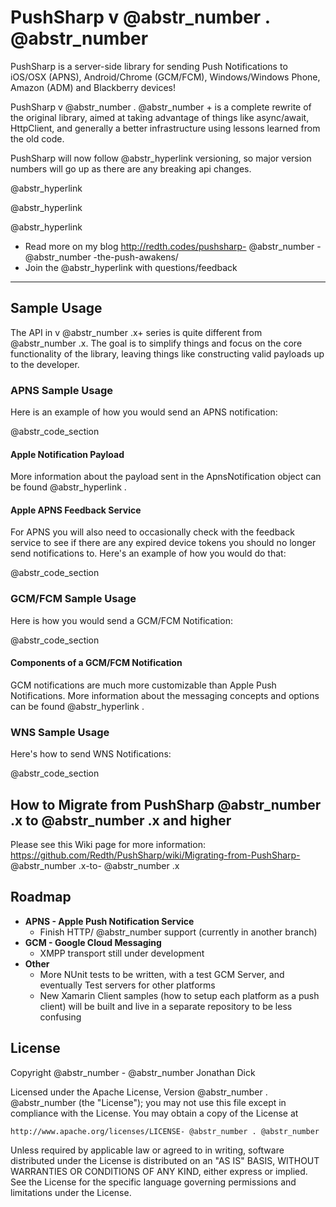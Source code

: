# PushSharp v @abstr_number . @abstr_number 

PushSharp is a server-side library for sending Push Notifications to iOS/OSX (APNS), Android/Chrome (GCM/FCM), Windows/Windows Phone, Amazon (ADM) and Blackberry devices!

PushSharp v @abstr_number . @abstr_number + is a complete rewrite of the original library, aimed at taking advantage of things like async/await, HttpClient, and generally a better infrastructure using lessons learned from the old code.

PushSharp will now follow @abstr_hyperlink versioning, so major version numbers will go up as there are any breaking api changes. 

@abstr_hyperlink 

@abstr_hyperlink 

@abstr_hyperlink 

  * Read more on my blog http://redth.codes/pushsharp- @abstr_number - @abstr_number -the-push-awakens/
  * Join the @abstr_hyperlink with questions/feedback



* * *

## Sample Usage

The API in v @abstr_number .x+ series is quite different from @abstr_number .x. The goal is to simplify things and focus on the core functionality of the library, leaving things like constructing valid payloads up to the developer.

### APNS Sample Usage

Here is an example of how you would send an APNS notification:

@abstr_code_section 

#### Apple Notification Payload

More information about the payload sent in the ApnsNotification object can be found @abstr_hyperlink .

#### Apple APNS Feedback Service

For APNS you will also need to occasionally check with the feedback service to see if there are any expired device tokens you should no longer send notifications to. Here's an example of how you would do that:

@abstr_code_section 

### GCM/FCM Sample Usage

Here is how you would send a GCM/FCM Notification:

@abstr_code_section 

#### Components of a GCM/FCM Notification

GCM notifications are much more customizable than Apple Push Notifications. More information about the messaging concepts and options can be found @abstr_hyperlink .

### WNS Sample Usage

Here's how to send WNS Notifications:

@abstr_code_section 

## How to Migrate from PushSharp @abstr_number .x to @abstr_number .x and higher

Please see this Wiki page for more information: https://github.com/Redth/PushSharp/wiki/Migrating-from-PushSharp- @abstr_number .x-to- @abstr_number .x

## Roadmap

  * **APNS - Apple Push Notification Service**
    * Finish HTTP/ @abstr_number support (currently in another branch)
  * **GCM - Google Cloud Messaging**
    * XMPP transport still under development
  * **Other**
    * More NUnit tests to be written, with a test GCM Server, and eventually Test servers for other platforms
    * New Xamarin Client samples (how to setup each platform as a push client) will be built and live in a separate repository to be less confusing



## License

Copyright @abstr_number - @abstr_number Jonathan Dick

Licensed under the Apache License, Version @abstr_number . @abstr_number (the "License"); you may not use this file except in compliance with the License. You may obtain a copy of the License at
    
    
    http://www.apache.org/licenses/LICENSE- @abstr_number . @abstr_number
    

Unless required by applicable law or agreed to in writing, software distributed under the License is distributed on an "AS IS" BASIS, WITHOUT WARRANTIES OR CONDITIONS OF ANY KIND, either express or implied. See the License for the specific language governing permissions and limitations under the License.
